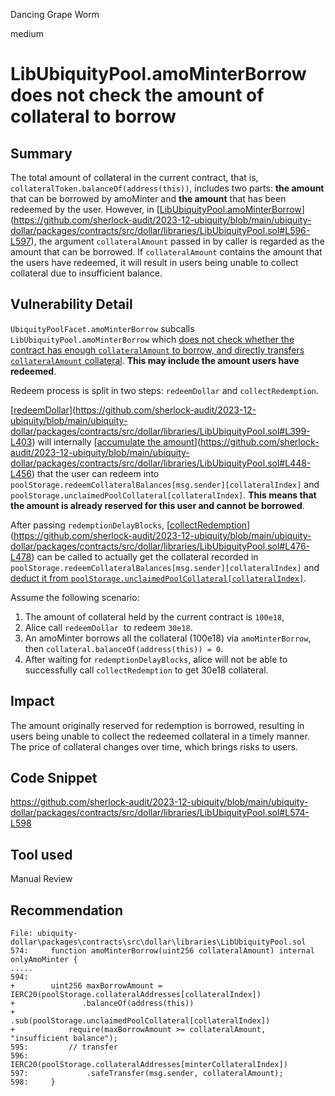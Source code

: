 Dancing Grape Worm

medium

# LibUbiquityPool.amoMinterBorrow does not check the amount of collateral to borrow

## Summary

The total amount of collateral in the current contract, that is, `collateralToken.balanceOf(address(this))`, includes two parts: **the amount** that can be borrowed by amoMinter and **the amount** that has been redeemed by the user. However, in [[LibUbiquityPool.amoMinterBorrow](https://github.com/sherlock-audit/2023-12-ubiquity/blob/main/ubiquity-dollar/packages/contracts/src/dollar/libraries/LibUbiquityPool.sol#L596-L597)](https://github.com/sherlock-audit/2023-12-ubiquity/blob/main/ubiquity-dollar/packages/contracts/src/dollar/libraries/LibUbiquityPool.sol#L596-L597), the argument `collateralAmount` passed in by caller is regarded as the amount that can be borrowed. If `collateralAmount` contains the amount that the users have redeemed, it will result in users being unable to collect collateral due to insufficient balance.

## Vulnerability Detail

`UbiquityPoolFacet.amoMinterBorrow` subcalls `LibUbiquityPool.amoMinterBorrow` which [does not check whether the contract has enough `collateralAmount` to borrow, and directly transfers `collateralAmount` collateral](https://github.com/sherlock-audit/2023-12-ubiquity/blob/main/ubiquity-dollar/packages/contracts/src/dollar/libraries/LibUbiquityPool.sol#L574-L597). **This may include the amount users have redeemed**.

Redeem process is split in two steps: `redeemDollar` and `collectRedemption`.

[[redeemDollar](https://github.com/sherlock-audit/2023-12-ubiquity/blob/main/ubiquity-dollar/packages/contracts/src/dollar/libraries/LibUbiquityPool.sol#L399-L403)](https://github.com/sherlock-audit/2023-12-ubiquity/blob/main/ubiquity-dollar/packages/contracts/src/dollar/libraries/LibUbiquityPool.sol#L399-L403) will internally [[accumulate the amount](https://github.com/sherlock-audit/2023-12-ubiquity/blob/main/ubiquity-dollar/packages/contracts/src/dollar/libraries/LibUbiquityPool.sol#L448-L456)](https://github.com/sherlock-audit/2023-12-ubiquity/blob/main/ubiquity-dollar/packages/contracts/src/dollar/libraries/LibUbiquityPool.sol#L448-L456) that the user can redeem into `poolStorage.redeemCollateralBalances[msg.sender][collateralIndex]` and `poolStorage.unclaimedPoolCollateral[collateralIndex]`. **This means that the amount is already reserved for this user and cannot be borrowed**.

After passing `redemptionDelayBlocks`, [[collectRedemption](https://github.com/sherlock-audit/2023-12-ubiquity/blob/main/ubiquity-dollar/packages/contracts/src/dollar/libraries/LibUbiquityPool.sol#L476-L478)](https://github.com/sherlock-audit/2023-12-ubiquity/blob/main/ubiquity-dollar/packages/contracts/src/dollar/libraries/LibUbiquityPool.sol#L476-L478) can be called to actually get the collateral recorded in `poolStorage.redeemCollateralBalances[msg.sender][collateralIndex]` and [deduct it from `poolStorage.unclaimedPoolCollateral[collateralIndex]`](https://github.com/sherlock-audit/2023-12-ubiquity/blob/main/ubiquity-dollar/packages/contracts/src/dollar/libraries/LibUbiquityPool.sol#L506-L508).

Assume the following scenario:

1.  The amount of collateral held by the current contract is `100e18`,
2.  Alice call `redeemDollar`  to redeem `30e18`.
3.  An amoMinter borrows all the collateral (100e18) via `amoMinterBorrow`, then `collateral.balanceOf(address(this)) = 0`.
4.  After waiting for `redemptionDelayBlocks`, alice will not be able to successfully call `collectRedemption` to get 30e18 collateral.

## Impact

The amount originally reserved for redemption is borrowed, resulting in users being unable to collect the redeemed collateral in a timely manner. The price of collateral changes over time, which brings risks to users.

## Code Snippet

https://github.com/sherlock-audit/2023-12-ubiquity/blob/main/ubiquity-dollar/packages/contracts/src/dollar/libraries/LibUbiquityPool.sol#L574-L598

## Tool used

Manual Review

## Recommendation

```fix
File: ubiquity-dollar\packages\contracts\src\dollar\libraries\LibUbiquityPool.sol
574:     function amoMinterBorrow(uint256 collateralAmount) internal onlyAmoMinter {
.....
594:         
+	     uint256 maxBorrowAmount = IERC20(poolStorage.collateralAddresses[collateralIndex])
+               .balanceOf(address(this))
+               .sub(poolStorage.unclaimedPoolCollateral[collateralIndex])
+            require(maxBorrowAmount >= collateralAmount, "insufficient balance");
595:         // transfer
596:         IERC20(poolStorage.collateralAddresses[minterCollateralIndex])
597:             .safeTransfer(msg.sender, collateralAmount);
598:     }
```

&nbsp;

&nbsp;